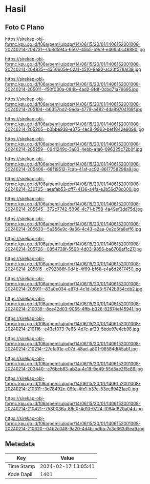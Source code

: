 # Hasil

## Foto C Plano

https://sirekap-obj-formc.kpu.go.id/f06a/pemilu/pdpr/14/06/15/20/01/1406152001008-20240214-204731--0b8d594a-6507-45b5-b9c9-e469a0c46880.jpg

https://sirekap-obj-formc.kpu.go.id/f06a/pemilu/pdpr/14/06/15/20/01/1406152001008-20240214-204835--d550605e-02a1-4510-8a92-ac23f578a139.jpg

https://sirekap-obj-formc.kpu.go.id/f06a/pemilu/pdpr/14/06/15/20/01/1406152001008-20240214-205011--f50f030a-084b-4ad2-8fdf-0cbd71a79695.jpg

https://sirekap-obj-formc.kpu.go.id/f06a/pemilu/pdpr/14/06/15/20/01/1406152001008-20240214-205104--b6357bd2-9eda-4779-a482-4da89704169f.jpg

https://sirekap-obj-formc.kpu.go.id/f06a/pemilu/pdpr/14/06/15/20/01/1406152001008-20240214-205205--b0bbe938-e375-4ec8-9963-bef1842e9098.jpg

https://sirekap-obj-formc.kpu.go.id/f06a/pemilu/pdpr/14/06/15/20/01/1406152001008-20240214-205259--0641249c-3a83-4ebb-a1a6-096325c72b0f.jpg

https://sirekap-obj-formc.kpu.go.id/f06a/pemilu/pdpr/14/06/15/20/01/1406152001008-20240214-205406--68f19512-7cab-41af-ac92-8617758298a9.jpg

https://sirekap-obj-formc.kpu.go.id/f06a/pemilu/pdpr/14/06/15/20/01/1406152001008-20240214-230725--aeefab53-cff7-4136-a4fa-e3b56d78c000.jpg

https://sirekap-obj-formc.kpu.go.id/f06a/pemilu/pdpr/14/06/15/20/01/1406152001008-20240214-205545--372c7742-5096-4c71-b758-4a49ef3dd75d.jpg

https://sirekap-obj-formc.kpu.go.id/f06a/pemilu/pdpr/14/06/15/20/01/1406152001008-20240214-205633--5a356e9c-9a66-4c43-a2aa-0e2d5fa8eff6.jpg

https://sirekap-obj-formc.kpu.go.id/f06a/pemilu/pdpr/14/06/15/20/01/1406152001008-20240214-205726--0854738f-5563-4d03-9856-ba6709ef1c27.jpg

https://sirekap-obj-formc.kpu.go.id/f06a/pemilu/pdpr/14/06/15/20/01/1406152001008-20240214-205815--d792886f-0d4b-4f69-bf68-e4a6d2617450.jpg

https://sirekap-obj-formc.kpu.go.id/f06a/pemilu/pdpr/14/06/15/20/01/1406152001008-20240214-205911--83a0e034-a87d-4c1d-b8b3-5742b954cdb2.jpg

https://sirekap-obj-formc.kpu.go.id/f06a/pemilu/pdpr/14/06/15/20/01/1406152001008-20240214-210039--8ce42d03-9055-4ffb-b326-82574ef45941.jpg

https://sirekap-obj-formc.kpu.go.id/f06a/pemilu/pdpr/14/06/15/20/01/1406152001008-20240214-210116--e43ef073-7e63-4d7c-af29-5bde97e4cb98.jpg

https://sirekap-obj-formc.kpu.go.id/f06a/pemilu/pdpr/14/06/15/20/01/1406152001008-20240214-210214--27efa91e-e07d-48ad-a801-98584df45ab1.jpg

https://sirekap-obj-formc.kpu.go.id/f06a/pemilu/pdpr/14/06/15/20/01/1406152001008-20240214-203440--c76bcb83-ab2a-4c18-9e49-55d5ae2f5c86.jpg

https://sirekap-obj-formc.kpu.go.id/f06a/pemilu/pdpr/14/06/15/20/01/1406152001008-20240214-210311--3d78492c-09fe-4fe1-b37c-53ec69421ae0.jpg

https://sirekap-obj-formc.kpu.go.id/f06a/pemilu/pdpr/14/06/15/20/01/1406152001008-20240214-210421--7530036a-86c0-4d10-9724-f064d820a04d.jpg

https://sirekap-obj-formc.kpu.go.id/f06a/pemilu/pdpr/14/06/15/20/01/1406152001008-20240214-210620--04b2c048-9a20-4d4b-bdba-7c3c663d5ea9.jpg


## Metadata

| Key        | Value               |
| ---------- | ------------------- |
| Time Stamp | 2024-02-17 13:05:41 |
| Kode Dapil | 1401                |



